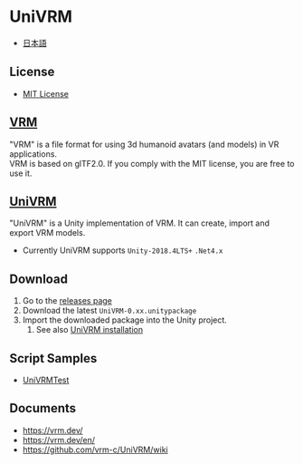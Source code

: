# UniVRM

* [日本語](README.ja.md)

## License

* [MIT License](./LICENSE.txt)

## [VRM](https://vrm.dev/)

"VRM" is a file format for using 3d humanoid avatars (and models) in VR applications.  
VRM is based on glTF2.0. If you comply with the MIT license, you are free to use it.  

## [UniVRM](https://github.com/vrm-c/UniVRM)

"UniVRM" is a Unity implementation of VRM. It can create, import and export VRM models.

* Currently UniVRM supports `Unity-2018.4LTS+` `.Net4.x`

## Download

1. Go to the [releases page](https://github.com/vrm-c/UniVRM/releases)
1. Download the latest ``UniVRM-0.xx.unitypackage``
1. Import the downloaded package into the Unity project.
    1. See also [UniVRM installation](https://vrm.dev/en/univrm/univrm_install/)

## Script Samples

* [UniVRMTest](https://github.com/vrm-c/UniVRMTest)

## Documents

* https://vrm.dev/
* https://vrm.dev/en/
* https://github.com/vrm-c/UniVRM/wiki
